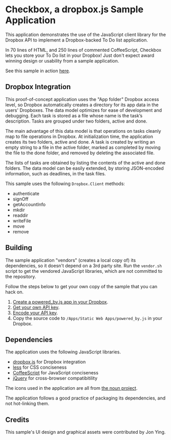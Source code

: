 # Checkbox, a dropbox.js Sample Application

This application demonstrates the use of the JavaScript client library for the
Dropbox API to implement a Dropbox-backed To Do list application.

In 70 lines of HTML, and 250 lines of commented CoffeeScript, Checkbox lets you
store your To Do list in your Dropbox! Just don't expect award winning design
or usability from a sample application.

See this sample in action
[here](https://dl-web.dropbox.com/spa/pjlfdak1tmznswp/checkbox.js/public/index.html).


## Dropbox Integration

This proof-of-concept application uses the "App folder" Dropbox access level,
so Dropbox automatically creates a directory for its app data in the users'
Dropboxes. The data model optimizes for ease of development and debugging.
Each task is stored as a file whose name is the task’s description. Tasks are
grouped under two folders, active and done.

The main advantage of this data model is that operations on tasks cleanly map
to file operations in Dropbox. At initialization time, the application creates
its two folders, active and done. A task is created by writing an empty string
to a file in the active folder, marked as completed by moving the file to the
done folder, and removed by deleting the associated file.

The lists of tasks are obtained by listing the contents of the active and done
folders. The data model can be easily extended, by storing JSON-encoded
information, such as deadlines, in the task files.

This sample uses the following `Dropbox.Client` methods:

* authenticate
* signOff
* getAccountInfo
* mkdir
* readdir
* writeFile
* move
* remove


## Building

The sample application "vendors" (creates a local copy of) its dependencies, so
it doesn't depend on a 3rd party site. Run the `vendor.sh` script to get the
vendored JavaScript libraries, which are not committed to the repository.

Follow the steps below to get your own copy of the sample that you can hack on.

1. [Create a powered_by.js app in your Dropbox](https://dl-web.dropbox.com/spa/pjlfdak1tmznswp/powered_by.js/public/index.html).
1. [Get your own API key](https://www.dropbox.com/developers/apps).
1. [Encode your API key](https://dl-web.dropbox.com/spa/pjlfdak1tmznswp/api_keys.js/public/index.html).
1. Copy the source code to `/Apps/Static Web Apps/powered_by.js` in your
   Dropbox.


## Dependencies

The application uses the following JavaScript libraries.

* [dropbox.js](https://github.com/dropbox/dropbox-js) for Dropbox integration
* [less](http://lesscss.org/) for CSS conciseness
* [CoffeeScript](http://coffeescript.org/) for JavaScript conciseness
* [jQuery](http://jquery.com/) for cross-browser compatibitility

The icons used in the application are all from
[the noun project](http://thenounproject.com/).

The application follows a good practice of packaging its dependencies, and not
hot-linking them.


## Credits

This sample's UI design and graphical assets were contributed by Jon Ying.
